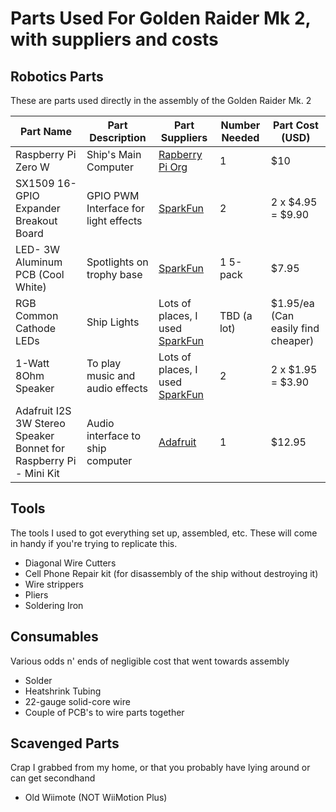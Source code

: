 # Parts Used For Golden Raider Mk 2, with suppliers and costs

## Robotics Parts

These are parts used directly in the assembly of the Golden Raider Mk. 2

| Part Name | Part Description | Part Suppliers | Number Needed | Part Cost (USD) |
| -- | -- | -- | -- | -- |
| Raspberry Pi Zero W | Ship's Main Computer | [Rapberry Pi Org](https://www.raspberrypi.org/products/) | 1 | $10 |
| SX1509 16-GPIO Expander Breakout Board | GPIO PWM Interface for light effects | [SparkFun](https://www.sparkfun.com/products/13601) | 2 | 2 x $4.95 = $9.90 |
| LED- 3W Aluminum PCB (Cool White) | Spotlights on trophy base | [SparkFun](https://www.sparkfun.com/products/13105) | 1 5-pack | $7.95 |
| RGB Common Cathode LEDs | Ship Lights | Lots of places, I used [SparkFun](https://www.sparkfun.com/products/105) | TBD (a lot) | $1.95/ea (Can easily find cheaper) |
| 1-Watt 8Ohm Speaker | To play music and audio effects | Lots of places, I used [SparkFun](https://www.sparkfun.com/products/9151) | 2 | 2 x $1.95 = $3.90 |
| Adafruit I2S 3W Stereo Speaker Bonnet for Raspberry Pi - Mini Kit | Audio interface to ship computer | [Adafruit](https://www.adafruit.com/product/3346) | 1 | $12.95 |

## Tools

The tools I used to got everything set up, assembled, etc. These will come in handy if you're trying to replicate this.

* Diagonal Wire Cutters
* Cell Phone Repair kit (for disassembly of the ship without destroying it)
* Wire strippers
* Pliers
* Soldering Iron

## Consumables

Various odds n' ends of negligible cost that went towards assembly

* Solder
* Heatshrink Tubing
* 22-gauge solid-core wire
* Couple of PCB's to wire parts together

## Scavenged Parts

Crap I grabbed from my home, or that you probably have lying around or can get secondhand

* Old Wiimote (NOT WiiMotion Plus)